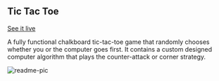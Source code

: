 ## Tic Tac Toe 

[See it live](http://christophszcz.github.io/ticTacToeV2/)

A fully functional chalkboard tic-tac-toe game that randomly chooses whether you or the computer goes first. It contains a custom designed computer algorithm that plays the counter-attack or corner strategy.

![readme-pic](http://christophszcz.github.io/ticTacToeV2/images/readme-pic.jpg)
 